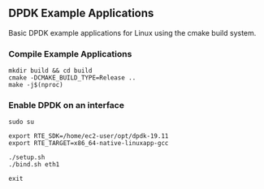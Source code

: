 
## DPDK Example Applications

Basic DPDK example applications for Linux using the cmake build system.

### Compile Example Applications

    mkdir build && cd build
    cmake -DCMAKE_BUILD_TYPE=Release ..
    make -j$(nproc)

### Enable DPDK on an interface

    sudo su

    export RTE_SDK=/home/ec2-user/opt/dpdk-19.11
    export RTE_TARGET=x86_64-native-linuxapp-gcc

    ./setup.sh
    ./bind.sh eth1

    exit

